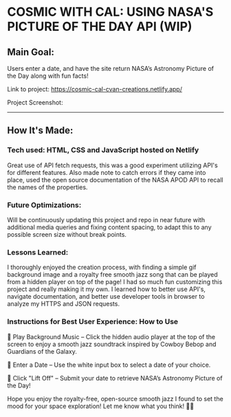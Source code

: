 # COSMIC WITH CAL: USING NASA'S PICTURE OF THE DAY API (WIP)

## Main Goal: 
Users enter a date, and have the site return NASA’s Astronomy Picture of the Day along with fun facts!

Link to project: https://cosmic-cal-cvan-creations.netlify.app/

Project Screenshot: ![]()

---

## How It's Made:


### Tech used: HTML, CSS and JavaScript hosted on Netlify
Great use of API fetch requests, this was a good experiment utilizing API's for different features. Also made note to catch errors if they came into place, used the open source documentation of the NASA APOD API to recall the names of the properties.


### Future Optimizations:
Will be continuously updating this project and repo in near future with additional media queries and fixing content spacing, to adapt this to any possible screen size without break points.


### Lessons Learned:
I thoroughly enjoyed the creation process, with finding a simple gif background image and a royalty free smooth jazz song that can be played from a hidden player on top of the page! I had so much fun customizing this project and really making it my own. I learned how to better use API's, navigate documentation, and better use developer tools in browser to analyze my HTTPS and JSON requests.


### Instructions for Best User Experience: How to Use

🎵 Play Background Music – Click the hidden audio player at the top of the screen to enjoy a smooth jazz soundtrack inspired by Cowboy Bebop and Guardians of the Galaxy.

📅 Enter a Date – Use the white input box to select a date of your choice.

🚀 Click "Lift Off" – Submit your date to retrieve NASA’s Astronomy Picture of the Day!

Hope you enjoy the royalty-free, open-source smooth jazz I found to set the mood for your space exploration! Let me know what you think! 🌌✨
